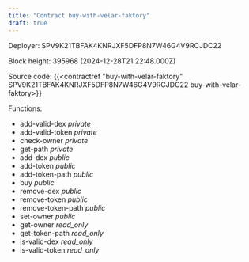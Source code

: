 ```yaml
---
title: "Contract buy-with-velar-faktory"
draft: true
---
```

Deployer: SPV9K21TBFAK4KNRJXF5DFP8N7W46G4V9RCJDC22


 



Block height: 395968 (2024-12-28T21:22:48.000Z)

Source code: {{<contractref "buy-with-velar-faktory" SPV9K21TBFAK4KNRJXF5DFP8N7W46G4V9RCJDC22 buy-with-velar-faktory>}}

Functions:

* add-valid-dex _private_
* add-valid-token _private_
* check-owner _private_
* get-path _private_
* add-dex _public_
* add-token _public_
* add-token-path _public_
* buy _public_
* remove-dex _public_
* remove-token _public_
* remove-token-path _public_
* set-owner _public_
* get-owner _read_only_
* get-token-path _read_only_
* is-valid-dex _read_only_
* is-valid-token _read_only_
